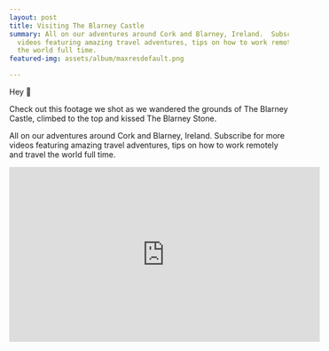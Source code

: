 ```yaml
---
layout: post
title: Visiting The Blarney Castle
summary: All on our adventures around Cork and Blarney, Ireland.  Subscribe for more
  videos featuring amazing travel adventures, tips on how to work remotely and travel
  the world full time.
featured-img: assets/album/maxresdefault.png

---
```

Hey 👋

Check out this footage we shot as we wandered the grounds of The Blarney Castle, climbed to the top and kissed The Blarney Stone.

All on our adventures around Cork and Blarney, Ireland.  Subscribe for more videos featuring amazing travel adventures, tips on how to work remotely and travel the world full time.

<iframe width="560" height="315" src="https://www.youtube.com/embed/oc-8ylq2dsY" frameborder="0" allow="accelerometer; autoplay; encrypted-media; gyroscope; picture-in-picture" allowfullscreen></iframe>


